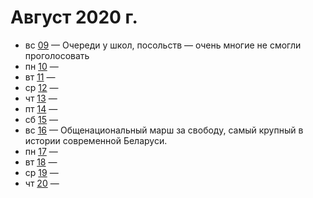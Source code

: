 # Август 2020 г.

- вс [09](./09.md) — Очереди у школ, посольств — очень многие не смогли проголосовать
- пн [10](./10.md) — 
- вт [11](./11.md) —  
- ср [12](./12.md) — 
- чт [13](./13.md) — 
- пт [14](./14.md) — 
- сб [15](./15.md) — 
- вс [16](./16.md) — Общенациональный марш за свободу, самый крупный в истории современной Беларуси.
- пн [17](./17.md) — 
- вт [18](./18.md) — 
- ср [19](./19.md) — 
- чт [20](./20.md) — 
